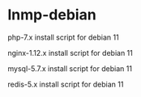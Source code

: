 # lnmp-debian
php-7.x install script for debian 11

nginx-1.12.x install script for debian 11

mysql-5.7.x install script for debian 11

redis-5.x install script for debian 11
